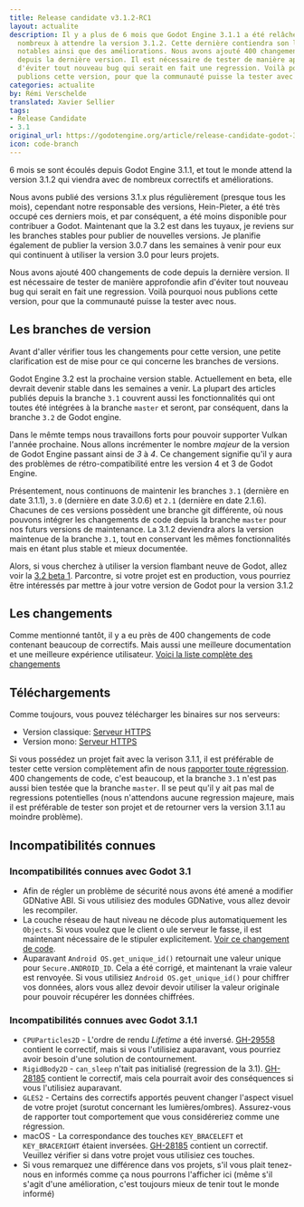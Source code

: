 ```yaml
---
title: Release candidate v3.1.2-RC1
layout: actualite
description: Il y a plus de 6 mois que Godot Engine 3.1.1 a été relâché et vous êtes
  nombreux à attendre la version 3.1.2. Cette dernière contiendra son lot de correctifs
  notables ainsi que des améliorations. Nous avons ajouté 400 changements de code
  depuis la dernière version. Il est nécessaire de tester de manière approfondie afin
  d'éviter tout nouveau bug qui serait en fait une regression. Voilà pourquoi nous
  publions cette version, pour que la communauté puisse la tester avec nous.
categories: actualite
by: Rémi Verschelde
translated: Xavier Sellier
tags:
- Release Candidate
- 3.1
original_url: https://godotengine.org/article/release-candidate-godot-3-1-2-rc-1
icon: code-branch
---
```


6 mois se sont écoulés depuis Godot Engine 3.1.1, et tout le monde attend la version 3.1.2 qui viendra avec de nombreux correctifs et améliorations.

Nous avons publié des versions 3.1.x plus régulièrement (presque tous les mois), cependant notre responsable des versions, Hein-Pieter, a été très
occupé ces derniers mois, et par conséquent, a été moins disponible pour contribuer a Godot. Maintenant que la 3.2 est dans les tuyaux, je reviens sur
les branches stables pour publier de nouvelles versions. Je planifie également de publier la version 3.0.7 dans les semaines à venir pour eux qui continuent à utiliser
la version 3.0 pour leurs projets.

Nous avons ajouté 400 changements de code depuis la dernière version. Il est nécessaire de tester de manière approfondie afin
d'éviter tout nouveau bug qui serait en fait une regression. Voilà pourquoi nous publions cette version, pour que la communauté puisse la tester avec nous.

## Les branches de version
Avant d'aller vérifier tous les changements pour cette version, une petite clarification est de mise pour ce qui concerne
les branches de versions.

Godot Engine 3.2 est la prochaine version stable. Actuellement en beta, elle devrait devenir stable dans les semaines a venir.
La plupart des articles publiés depuis la branche `3.1` couvrent aussi les fonctionnalités qui ont toutes été intégrées à la branche `master` et seront, par conséquent,
dans la branche `3.2` de Godot engine.

Dans le mêmte temps nous travaillons forts pour pouvoir supporter Vulkan l'année prochaine. Nous allons incrémenter le nombre *majeur* de la version de Godot Engine passant ainsi de *3* à *4*. Ce changement signifie qu'il y aura des problèmes de rétro-compatibilité entre les version 4 et 3 de Godot Engine.

Présentement, nous continuons de maintenir les branches `3.1` (dernière en date 3.1.1), `3.0` (dernière en date 3.0.6) et `2.1` (dernière en date 2.1.6). Chacunes de ces versions possèdent une branche git différente, où nous pouvons intégrer les changements de code depuis la branche `master` pour nos futurs versions de maintenance. 
La 3.1.2 deviendra alors la version maintenue de la branche `3.1`, tout en conservant les mêmes fonctionnalités mais en étant plus stable et mieux documentée.

Alors, si vous cherchez à utiliser la version flambant neuve de Godot, allez voir la [3.2 beta 1](https://godotengine.org/article/dev-snapshot-godot-3-2-beta-1). Parcontre, si votre projet est en production, vous pourriez être intéressés par mettre à jour votre version de Godot pour la version 3.1.2

## Les changements
Comme mentionné tantôt, il y a eu près de 400 changements de code contenant beaucoup de correctifs. Mais aussi une meilleure documentation et une meilleure expérience utilisateur. [Voici la liste complète des changements](https://downloads.tuxfamily.org/godotengine/3.1.2/rc1/Godot_v3.1.2-rc1_changelog.txt)

## Téléchargements
Comme toujours, vous pouvez télécharger les binaires sur nos serveurs:

- Version classique: [Serveur HTTPS](https://downloads.tuxfamily.org/godotengine/3.1.2/rc1/)
- Version mono: [Serveur HTTPS](https://downloads.tuxfamily.org/godotengine/3.1.2/rc1/mono/)

Si vous possédez un projet fait avec la verison 3.1.1, il est préférable de tester cette version complètement afin de nous [rapporter toute régression](https://github.com/godotengine/godot/issues). 400 changements de code, c'est beaucoup, et la branche `3.1` n'est pas aussi bien testée que la branche `master`. Il se peut qu'il y ait pas mal de regressions potentielles (nous n'attendons aucune regression majeure, mais il est préférable de tester son projet et de retourner vers la version 3.1.1 au moindre problème).

## Incompatibilités connues
### Incompatibilités connues avec Godot 3.1

- Afin de régler un problème de sécurité nous avons été amené a modifier GDNative ABI. Si vous utilisiez des modules GDNative, vous allez devoir les recompiler.
- La couche réseau de haut niveau ne décode plus automatiquement les `Objects`. Si vous voulez que le client o ule serveur le fasse, il est maintenant nécessaire de le stipuler explicitement. [Voir ce changement de code](https://github.com/godotengine/godot/pull/27485).
- Auparavant `Android OS.get_unique_id()` retournait une valeur unique pour `Secure.ANDROID_ID`. Cela a été corrigé, et maintenant la vraie valeur est renvoyée. Si vous utilisiez `Android OS.get_unique_id()` pour chiffrer vos données, alors vous allez devoir devoir utiliser la valeur originale pour pouvoir récupérer les données chiffrées. 

### Incompatibilités connues avec Godot 3.1.1

- `CPUParticles2D` - L'ordre de rendu *Lifetime* a été inversé. [GH-29558](https://github.com/godotengine/godot/pull/29558) contient le correctif, mais si vous l'utilisiez auparavant, vous pourriez avoir besoin d'une solution de contournement.
- `RigidBody2D` - `can_sleep` n'tait pas initialisé (regression de la 3.1). [GH-28185](https://github.com/godotengine/godot/pull/32767) contient le correctif, mais cela pourrait avoir des conséquences si vous l'utilisiez auparavant.
- `GLES2` - Certains des correctifs apportés peuvent changer l'aspect visuel de votre projet (surotut concernant les lumières/ombres). Assurez-vous de rapporter tout comportement que vous considéreriez comme une régression.
- macOS - La correspondance des touches `KEY_BRACELEFT` et `KEY_BRACERIGHT` étaient inversées. [GH-28185](https://github.com/godotengine/godot/pull/28185) contient un correctif. Veuillez vérifier si dans votre projet vous utilisiez ces touches.
- Si vous remarquez une différence dans vos projets, s'il vous plait tenez-nous en informés comme ça nous pourrons l'afficher ici (même s'il s'agit d'une amélioration, c'est toujours mieux de tenir tout le monde informé)